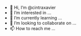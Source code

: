 - 👋 Hi, I’m @cintraxavier
- 👀 I’m interested in ...
- 🌱 I’m currently learning ...
- 💞️ I’m looking to collaborate on ...
- 📫 How to reach me ...

<!---
cintraxavier/cintraxavier is a ✨ special ✨ repository because its `README.md` (this file) appears on your GitHub profile.
You can click the Preview link to take a look at your changes.
--->
